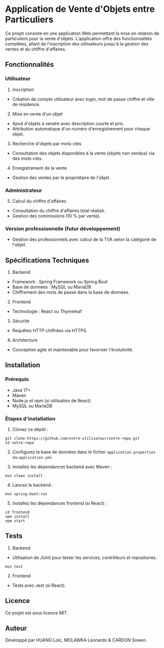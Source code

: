 # Application de Vente d'Objets entre Particuliers
Ce projet consiste en une application Web permettant la mise en relation de particuliers pour la vente d'objets.
L'application offre des fonctionnalités complètes, allant de l'inscription des utilisateurs jusqu'à la gestion des ventes et du chiffre d'affaires.

## Fonctionnalités
### Utilisateur
1. Inscription
- Création de compte utilisateur avec login, mot de passe chiffré et ville de résidence.

2. Mise en vente d'un objet
- Ajout d'objets à vendre avec description courte et prix.
- Attribution automatique d'un numéro d'enregistrement pour chaque objet.

3. Recherche d'objets par mots-clés
- Consultation des objets disponibles à la vente (objets non vendus) via des mots-clés.

4. Enregistrement de la vente
- Gestion des ventes par le propriétaire de l'objet.

### Administrateur
5. Calcul du chiffre d'affaires
- Consultation du chiffre d'affaires total réalisé.
- Gestion des commissions (10 % par vente).

### Version professionnelle (futur développement)
- Gestion des professionnels avec calcul de la TVA selon la catégorie de l'objet.

## Spécifications Techniques
1. Backend
- Framework : Spring Framework ou Spring Boot
- Base de données : MySQL ou MariaDB
- Chiffrement des mots de passe dans la base de données.

2. Frontend
- Technologie : React ou Thymeleaf

3. Sécurité
- Requêtes HTTP chiffrées via HTTPS.

4. Architecture
- Conception agile et maintenable pour favoriser l'évolutivité.

## Installation
### Prérequis
- Java 17+
- Maven
- Node.js et npm (si utilisation de React)
- MySQL ou MariaDB

### Étapes d'installation
1. Clonez ce dépôt :
```
git clone https://github.com/votre-utilisateur/votre-repo.git
cd votre-repo
```

2. Configurez la base de données dans le fichier ```application.properties``` ou ```application.yml```.

3. Installez les dépendances backend avec Maven :

```
mvn clean install
```

4. Lancez le backend :

```
mvn spring-boot:run
```

5. Installez les dépendances frontend (si React) :

```
cd frontend
npm install
npm start
```

## Tests
1. Backend
- Utilisation de JUnit pour tester les services, contrôleurs et repositories.
```
mvn test
```

2. Frontend
- Tests avec Jest (si React).

## Licence
Ce projet est sous licence MIT.

## Auteur
Développé par HUANG Loïc, MOLAWKA Leonardo & CARDON Sowen.
